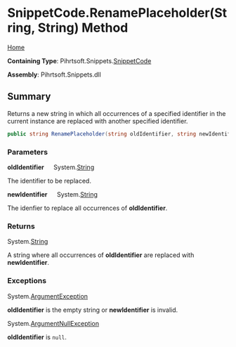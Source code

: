 # SnippetCode\.RenamePlaceholder\(String, String\) Method

[Home](../../../../README.md)

**Containing Type**: Pihrtsoft\.Snippets\.[SnippetCode](../README.md)

**Assembly**: Pihrtsoft\.Snippets\.dll

## Summary

Returns a new string in which all occurrences of a specified identifier in the current instance are replaced with another specified identifier\.

```csharp
public string RenamePlaceholder(string oldIdentifier, string newIdentifier)
```

### Parameters

**oldIdentifier** &emsp; System\.[String](https://docs.microsoft.com/en-us/dotnet/api/system.string)

The identifier to be replaced\.

**newIdentifier** &emsp; System\.[String](https://docs.microsoft.com/en-us/dotnet/api/system.string)

The idenfier to replace all occurrences of **oldIdentifier**\.

### Returns

System\.[String](https://docs.microsoft.com/en-us/dotnet/api/system.string)

A string where all occurrences of **oldIdentifier** are replaced with **newIdentifier**\.

### Exceptions

System\.[ArgumentException](https://docs.microsoft.com/en-us/dotnet/api/system.argumentexception)

**oldIdentifier** is the empty string or **newIdentifier** is invalid\.

System\.[ArgumentNullException](https://docs.microsoft.com/en-us/dotnet/api/system.argumentnullexception)

**oldIdentifier** is `null`\.

